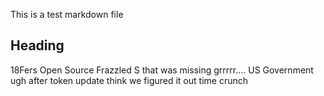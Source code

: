 This is a test markdown file

## Heading
18Fers
Open Source
Frazzled
S that was missing
grrrrr....
US Government
ugh
after token update
think we figured it out
time crunch

